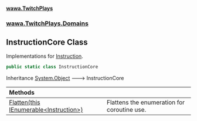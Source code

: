 #### [wawa.TwitchPlays](index.md 'index')
### [wawa.TwitchPlays.Domains](wawa.TwitchPlays.Domains.md 'wawa.TwitchPlays.Domains')

## InstructionCore Class

Implementations for [Instruction](Instruction.md 'wawa.TwitchPlays.Domains.Instruction').

```csharp
public static class InstructionCore
```

Inheritance [System.Object](https://docs.microsoft.com/en-us/dotnet/api/System.Object 'System.Object') &#129106; InstructionCore

| Methods | |
| :--- | :--- |
| [Flatten(this IEnumerable&lt;Instruction&gt;)](InstructionCore.Flatten(IEnumerable{Instruction}).md 'wawa.TwitchPlays.Domains.InstructionCore.Flatten(this System.Collections.Generic.IEnumerable<wawa.TwitchPlays.Domains.Instruction>)') | Flattens the enumeration for coroutine use. |
